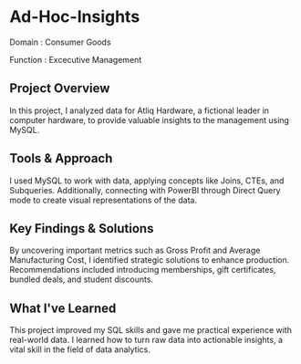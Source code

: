 # Ad-Hoc-Insights

Domain : Consumer Goods

Function : Excecutive Management

## Project Overview
In this project, I analyzed data for Atliq Hardware, a fictional leader in computer hardware, to provide valuable insights to the management using MySQL.

## Tools & Approach
I used MySQL to work with data, applying concepts like Joins, CTEs, and Subqueries. Additionally, connecting with PowerBI through Direct Query mode to create visual representations of the data.

## Key Findings & Solutions
By uncovering important metrics such as Gross Profit and Average Manufacturing Cost, I identified strategic solutions to enhance production. Recommendations included introducing memberships, gift certificates, bundled deals, and student discounts.

## What I've Learned
This project improved my SQL skills and gave me practical experience with real-world data. I learned how to turn raw data into actionable insights, a vital skill in the field of data analytics.






